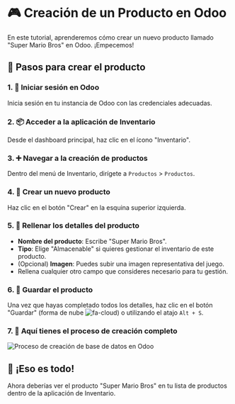 # 🎮 Creación de un Producto en Odoo

En este tutorial, aprenderemos cómo crear un nuevo producto llamado "Super Mario Bros" en Odoo. ¡Empecemos!

## 🚀 Pasos para crear el producto

### 1. **🔑 Iniciar sesión en Odoo**

Inicia sesión en tu instancia de Odoo con las credenciales adecuadas.

### 2. **📦 Acceder a la aplicación de Inventario**

Desde el dashboard principal, haz clic en el ícono "Inventario".

### 3. **➕ Navegar a la creación de productos**

Dentro del menú de Inventario, dirígete a `Productos` > `Productos`.

### 4. **📝 Crear un nuevo producto**

Haz clic en el botón "Crear" en la esquina superior izquierda.

### 5. **🎨 Rellenar los detalles del producto**

- **Nombre del producto**: Escribe "Super Mario Bros".
- **Tipo**: Elige "Almacenable" si quieres gestionar el inventario de este producto.
- (Opcional) **Imagen**: Puedes subir una imagen representativa del juego.
- Rellena cualquier otro campo que consideres necesario para tu gestión.

### 6. **💾 Guardar el producto**

Una vez que hayas completado todos los detalles, haz clic en el botón "Guardar" (forma de nube ![fa-cloud](https://raw.githubusercontent.com/canarydev/SGE_23-24/main/assets/images/cloud.png)) o utilizando el atajo `Alt + S`.

### 7. **🎥 Aquí tienes el proceso de creación completo**

![Proceso de creación de base de datos en Odoo](https://github.com/canarydev/SGE_23-24/blob/main/assets/images/crear_producto.gif?raw=true)

## 🎉 ¡Eso es todo!

Ahora deberías ver el producto "Super Mario Bros" en tu lista de productos dentro de la aplicación de Inventario.

